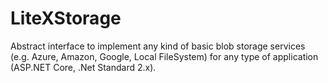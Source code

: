 # LiteXStorage
Abstract interface to implement any kind of basic blob storage services (e.g. Azure, Amazon, Google, Local FileSystem) for any type of application (ASP.NET Core, .Net Standard 2.x).
